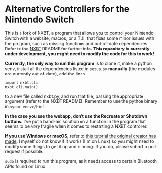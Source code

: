 # Alternative Controllers for the Nintendo Switch

This is a fork of NXBT, a program that allows you to control your Nintendo Switch with a website, macros, or a TUI, that fixes some minor issues with the program, such as missing functions and out-of-date dependencies. Refer to the [NXBT](https://github.com/Brikwerk/nxbt/blob/master/README.md) README for further info. **This repository is currently under development, you might need to modify the code for this to work!**

**Currently, the only way to run this program** is to clone it, make a python venv, install all the dependencies listed in `setup.py` **manually** (the modules are currently out-of-date), add the lines 
```
import nxbt.cli
nxbt.cli.main()
```
to a new file called nxbt.py, and run that file, passing the appropriate argument (refer to the NXBT README). Remember to use the python binary in `<your-venv>/bin`! 

**In the case you use the webapp, don't use the Recreate or Shutdown buttons**. I've put a band-aid solution on a function in the program that seems to be *very* fragile when it comes to restarting a NXBT controller.

**If you use Windows or macOS,** refer to [this tutorial the original creator has made](https://github.com/Brikwerk/nxbt/blob/master/docs/Windows-and-macOS-Installation.md). I myself do not know if it works (I'm on Linux) so you might need to modify some things to get it up and running. If you do, please submit a pull request if possible.

`sudo` is required to run this program, as it needs access to certain Bluetooth APIs found on Linux
